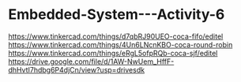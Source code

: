 # Embedded-System---Activity-6
https://www.tinkercad.com/things/d7qbRJ90UEO-coca-fifo/editel
https://www.tinkercad.com/things/4Un6LNcnKBO-coca-round-robin
https://www.tinkercad.com/things/eRgL5ofpRQb-coca-sjf/editel
https://drive.google.com/file/d/1AW-NwUem_HffF-dhHvtI7hdbg6P4djCn/view?usp=drivesdk
